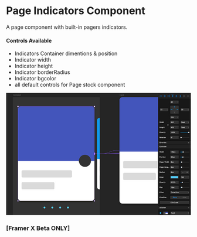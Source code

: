 # Page Indicators Component
A page component with built-in pagers indicators.
#### Controls Available
* Indicators Container dimentions & position
* Indicator width
* Indicator height
* Indicator borderRadius
* Indicator bgcolor
* all default controls for Page stock component

![alt text](https://github.com/schneigui/framerx-page-indicators/blob/master/preview.jpg?raw=true)


### [Framer X Beta ONLY]
